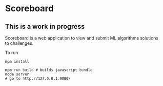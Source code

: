 # Scoreboard

## This is a work in progress

Scoreboard is a web application to view and submit ML algorithms solutions to challenges. 

To run

    npm install
    
    npm run build # builds javascript bundle
    node server
    # go to http://127.0.0.1:9000/
    
